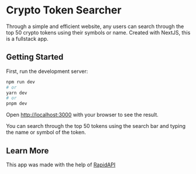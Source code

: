 # Crypto Token Searcher

Through a simple and efficient website, any users can search through the top 50 crypto tokens using their symbols or name. Created with NextJS, this is a fullstack app.

## Getting Started

First, run the development server:

```bash
npm run dev
# or
yarn dev
# or
pnpm dev
```

Open [http://localhost:3000](http://localhost:3000) with your browser to see the result.

You can search through the top 50 tokens using the search bar and typing the name or symbol of the token.

## Learn More

This app was made with the help of [RapidAPI](rapidapi.com/)
